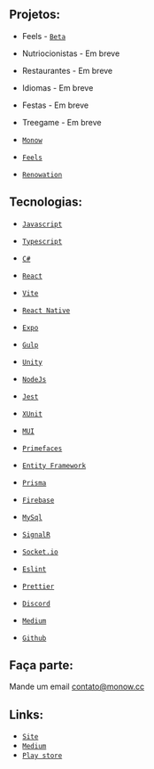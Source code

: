 ## Projetos:

- Feels - [`Beta`](https://play.google.com/store/apps/details?id=cc.monow.feels) 

- Nutriocionistas - Em breve
- Restaurantes - Em breve
- Idiomas - Em breve
- Festas - Em breve

- Treegame - Em breve

- [`Monow`](https://monow.cc/)
- [`Feels`](https://feels.monow.cc/)
- [`Renowation`](https://renowation.be/)

## Tecnologias:

- [`Javascript`](https://www.w3schools.com/js/js_htmldom_document.asp)
- [`Typescript`](https://www.typescriptlang.org/docs)
- [`C#`](https://learn.microsoft.com/pt-br/dotnet/csharp)

- [`React`](https://reactjs.org/docs/getting-started.html)
- [`Vite`](https://vitejs.dev)
- [`React Native`](https://reactnative.dev/docs/getting-started)
- [`Expo`](https://docs.expo.dev)
- [`Gulp`](https://gulpjs.com/docs/en/getting-started/quick-start)
- [`Unity`](https://docs.unity3d.com/Manual/index.html)
- [`NodeJs`](https://nodejs.org/en/docs)

- [`Jest`](https://jestjs.io/docs/getting-started)
- [`XUnit`](https://xunit.net/#documentation)

- [`MUI`](https://mui.com/pt/material-ui/getting-started/overview)
- [`Primefaces`](https://www.primefaces.org/primereact/setup)

- [`Entity Framework`](https://learn.microsoft.com/en-us/ef/core)
- [`Prisma`](https://www.prisma.io/docs)
- [`Firebase`](https://firebase.google.com/docs)
- [`MySql`](https://dev.mysql.com/doc)

- [`SignalR`](https://learn.microsoft.com/en-us/aspnet/core/signalr/introduction)
- [`Socket.io`](https://socket.io/docs/v4)

- [`Eslint`](https://eslint.org)
- [`Prettier`](https://prettier.io)

- [`Discord`](https://discord.com)
- [`Medium`](https://medium.com)
- [`Github`](https://github.com)

## Faça parte:

Mande um email contato@monow.cc

## Links:

- [`Site`](https://monow.cc)
- [`Medium`](https://medium.com/@monow.cc)
- [`Play store`](https://play.google.com/store/apps/dev?id=7597092309773950275)
